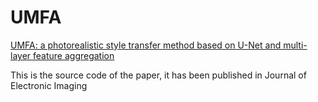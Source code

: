 # UMFA
[UMFA: a photorealistic style transfer method based on U-Net and multi-layer feature aggregation](https://www.spiedigitallibrary.org/journals/journal-of-electronic-imaging/volume-30/issue-5/053013/UMFA--a-photorealistic-style-transfer-method-based-on-U/10.1117/1.JEI.30.5.053013.short?SSO=1)

This is the source code of the paper, it has been published in Journal of Electronic Imaging
